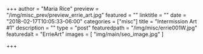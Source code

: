 +++
author = "Maria Rice"
preview = "/img/misc_prev/preview_errie_art.jpg"
featured = ""
linktitle = ""
date = "2018-02-17T10:05:33-06:00"
categories = ["misc"]
title = "Intermission Art #1"
description = ""
type = "post"
featuredpath = "/img/misc/errie001W.jpg"
featuredalt = "ErrieArt"
images = [ "img/main/seo_image.jpg" ]

+++

